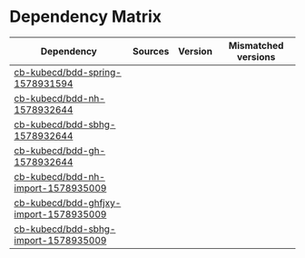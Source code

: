 # Dependency Matrix

Dependency | Sources | Version | Mismatched versions
---------- | ------- | ------- | -------------------
[cb-kubecd/bdd-spring-1578931594](https://github.com/cb-kubecd/bdd-spring-1578931594.git) |  | []() | 
[cb-kubecd/bdd-nh-1578932644](https://github.com/cb-kubecd/bdd-nh-1578932644.git) |  | []() | 
[cb-kubecd/bdd-sbhg-1578932644](https://github.com/cb-kubecd/bdd-sbhg-1578932644.git) |  | []() | 
[cb-kubecd/bdd-gh-1578932644](https://github.com/cb-kubecd/bdd-gh-1578932644.git) |  | []() | 
[cb-kubecd/bdd-nh-import-1578935009](https://github.com/cb-kubecd/bdd-nh-import-1578935009.git) |  | []() | 
[cb-kubecd/bdd-ghfjxy-import-1578935009](https://github.com/cb-kubecd/bdd-ghfjxy-import-1578935009.git) |  | []() | 
[cb-kubecd/bdd-sbhg-import-1578935009](https://github.com/cb-kubecd/bdd-sbhg-import-1578935009.git) |  | []() | 
